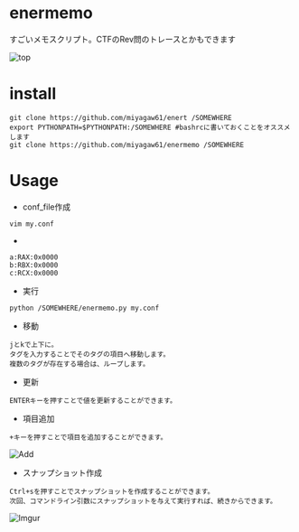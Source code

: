 enermemo
========

すごいメモスクリプト。CTFのRev問のトレースとかもできます

![top](https://i.imgur.com/7QFAylu.png)

install
=======

```
git clone https://github.com/miyagaw61/enert /SOMEWHERE
export PYTHONPATH=$PYTHONPATH:/SOMEWHERE #bashrcに書いておくことをオススメします
git clone https://github.com/miyagaw61/enermemo /SOMEWHERE
```

Usage
=====

* conf_file作成
```
vim my.conf
```

* [tag]:[name]:[default_value]
```
a:RAX:0x0000
b:RBX:0x0000
c:RCX:0x0000
```

* 実行
```
python /SOMEWHERE/enermemo.py my.conf
```

* 移動
```
jとkで上下に。
タグを入力することでそのタグの項目へ移動します。
複数のタグが存在する場合は、ループします。
```

* 更新
```
ENTERキーを押すことで値を更新することができます。
```

* 項目追加
```
+キーを押すことで項目を追加することができます。
```
![Add](https://i.imgur.com/f39g3nW.png)

* スナップショット作成
```
Ctrl+sを押すことでスナップショットを作成することができます。
次回、コマンドライン引数にスナップショットを与えて実行すれば、続きからできます。
```
![Imgur](https://i.imgur.com/CEz5kyw.png)
